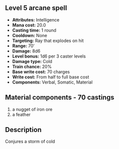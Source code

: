 ## Level 5 arcane spell
- **Attributes:** Intelligence
- **Mana cost:** 20.0
- **Casting time:** 1 round
- **Cooldown:** None
- **Targeting:** Ray that explodes on hit
- **Range:** 70'
- **Damage:** 8d6
- **Level bonus:** 1d6 per 3 caster levels
- **Damage type:** Cold
- **Train chance:** 20%
- **Base write cost:** 70 charges
- **Write cost:** From half to full base cost
- **Components:** Verbal, Somatic, Material
## Material components - 70 castings
1. a nugget of iron ore
2. a feather
## Description
Conjures a storm of cold
